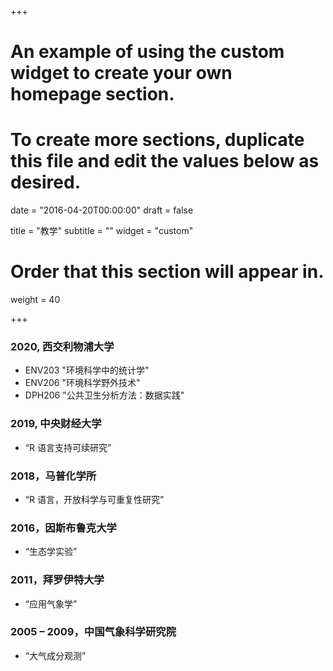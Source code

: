 +++
# An example of using the custom widget to create your own homepage section.
# To create more sections, duplicate this file and edit the values below as desired.

date = "2016-04-20T00:00:00"
draft = false

title = "教学"
subtitle = ""
widget = "custom"

# Order that this section will appear in.
weight = 40

+++

### 2020, 西交利物浦大学
- ENV203 "环境科学中的统计学"
- ENV206 "环境科学野外技术"
- DPH206 "公共卫生分析方法：数据实践"
  
### 2019, 中央财经大学
- “R 语言支持可续研究”

### 2018，马普化学所
- “R 语言，开放科学与可重复性研究”

### 2016，因斯布鲁克大学
- “生态学实验”

### 2011，拜罗伊特大学
- “应用气象学”

### 2005 – 2009，中国气象科学研究院
- “大气成分观测”
